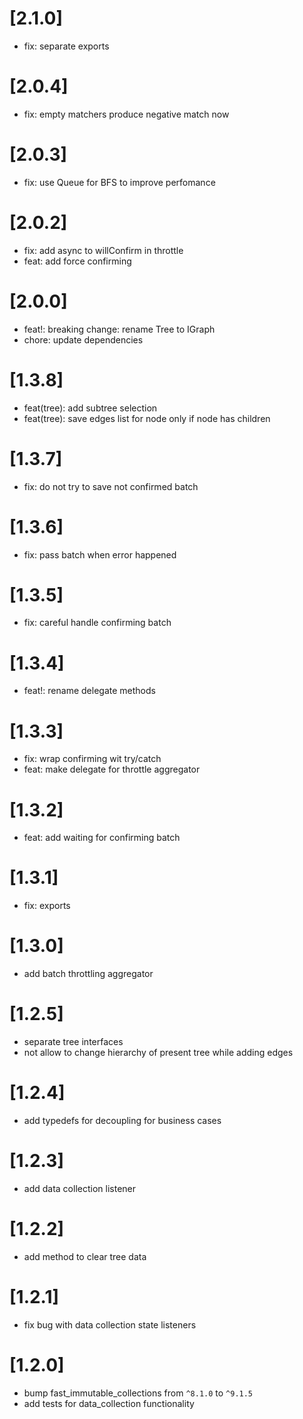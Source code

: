 # [2.1.0]
- fix: separate exports

# [2.0.4]
- fix: empty matchers produce negative match now

# [2.0.3]
- fix: use Queue for BFS to improve perfomance

# [2.0.2]
- fix: add async to willConfirm in throttle
- feat: add force confirming

# [2.0.0]
* feat!: breaking change: rename Tree to IGraph
* chore: update dependencies

# [1.3.8]
* feat(tree): add subtree selection
* feat(tree): save edges list for node only if node has children

# [1.3.7]
* fix: do not try to save not confirmed batch

# [1.3.6]
* fix: pass batch when error happened

# [1.3.5]
* fix: careful handle confirming batch

# [1.3.4]
* feat!: rename delegate methods

# [1.3.3]
* fix: wrap confirming wit try/catch
* feat: make delegate for throttle aggregator

# [1.3.2]
* feat: add waiting for confirming batch

# [1.3.1]
* fix: exports

# [1.3.0]
* add batch throttling aggregator

# [1.2.5]
* separate tree interfaces
* not allow to change hierarchy of present tree while adding edges

# [1.2.4]
* add typedefs for decoupling for business cases

# [1.2.3]
* add data collection listener

# [1.2.2]
* add method to clear tree data

# [1.2.1]
* fix bug with data collection state listeners

# [1.2.0]
* bump fast_immutable_collections from `^8.1.0` to `^9.1.5`
* add tests for data_collection functionality